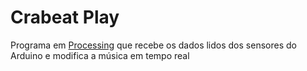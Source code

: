# Crabeat Play

Programa em [Processing](https://processing.org) que recebe os dados lidos dos sensores do Arduino e modifica a música em tempo real
